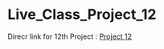 # Live_Class_Project_12
Direcr link for 12th Project :
[Project 12](http://127.0.0.1:5500/index.html)
